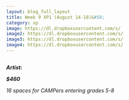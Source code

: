 ```yaml
---
layout: blog_full_layout
title: Week 9 XP1 (August 14-18)&#58; 
category: xp
image: https://dl.dropboxusercontent.com/s/
image2: https://dl.dropboxusercontent.com/s/
image3: https://dl.dropboxusercontent.com/s/
image4: https://dl.dropboxusercontent.com/s/
---
```


## 




**_Artist:_** 

**_$460_**

*16 spaces for CAMPers entering grades 5-8*

